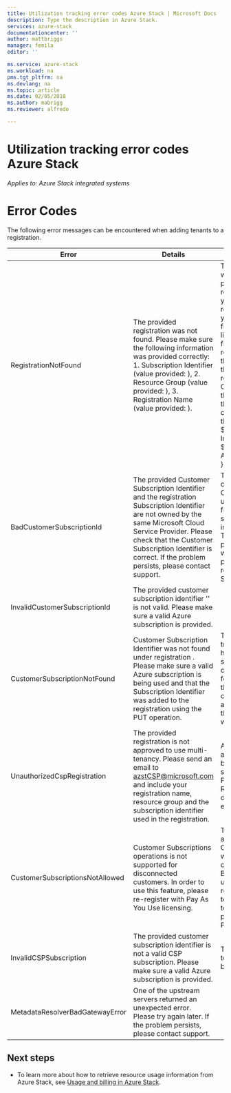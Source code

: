 ```yaml
---
title: Utilization tracking error codes Azure Stack | Microsoft Docs
description: Type the description in Azure Stack.
services: azure-stack
documentationcenter: ''
author: mattbriggs
manager: femila
editor: ''

ms.service: azure-stack
ms.workload: na
pms.tgt_pltfrm: na
ms.devlang: na
ms.topic: article
ms.date: 02/05/2018
ms.author: mabrigg
ms.reviewer: alfredo

---
```


# Utilization tracking error codes Azure Stack

*Applies to: Azure Stack integrated systems*

# Error Codes

The following error messages can be encountered when adding tenants to a registration.

| Error                           | Details                                                                                                                                                                                                                                                                                                                           | Comments                                                                                                                                                                                                                                                                                                                                                                                                                                                                                                                                                                                                            |
|---------------------------------|-----------------------------------------------------------------------------------------------------------------------------------------------------------------------------------------------------------------------------------------------------------------------------------------------------------------------------------|---------------------------------------------------------------------------------------------------------------------------------------------------------------------------------------------------------------------------------------------------------------------------------------------------------------------------------------------------------------------------------------------------------------------------------------------------------------------------------------------------------------------------------------------------------------------------------------------------------------------|
| RegistrationNotFound            | The provided registration was not found. Please make sure the following information was provided correctly: 1. Subscription Identifier (value provided: <subscription identifier>), 2. Resource Group (value provided: <resource group>), 3. Registration Name (value provided: <registration name>).                             | This error usually occurs when the information pointing to the initial registration is not correct. If you need to verify the resource group and name of your registration, you can find it in the Azure portal, by listing all resources. If you find more than one registration resource, look at the CloudDeploymentID in the properties, and select the registration whose CloudDeploymentID matches that of your cloud. To find the CloudDeploymentID, you can use this PowerShell on the Azure Stack: $azureStackStampInfo = Invoke-Command -Session $session -ScriptBlock { Get-AzureStackStampInformation } |
| BadCustomerSubscriptionId       | The provided Customer Subscription Identifier <customer subscription identifier> and the registration <registration name> Subscription Identifier are not owned by the same Microsoft Cloud Service Provider. Please check that the Customer Subscription Identifier is correct. If the problem persists, please contact support. | This error occurs when the customer subscription is a CSP subscription, but it rolls up to a CSP partner different from the one to which the subscription used in the initial registration rolls up. This check is made to prevent a situation that would result in billing a CSP partner who is not responsible for the Azure Stack used.                                                                                                                                                                                                                                                                          |
| InvalidCustomerSubscriptionId   | The provided customer subscription identifier '<customer subscription identifier>' is not valid. Please make sure a valid Azure subscription is provided.                                                                                                                                                                         |                                                                                                                                                                                                                                                                                                                                                                                                                                                                                                                                                                                                                     |
| CustomerSubscriptionNotFound    | Customer Subscription Identifier <customer subscription identifier> was not found under registration <registration name>. Please make sure a valid Azure subscription is being used and that the Subscription Identifier was added to the registration using the PUT operation.                                                   | This error occurs when trying to verity that a tenant has been added to a subscription, and the customer subscription is not found to be associated with the registration. The customer has not been added to the registration, or the subscription ID has been written incorrectly.                                                                                                                                                                                                                                                                                                                                |
| UnauthorizedCspRegistration     | The provided registration <registration name> is not approved to use multi-tenancy. Please send an email to azstCSP@microsoft.com and include your registration name, resource group and the subscription identifier used in the registration.                                                                                    | A registration needs to be approved for multi-tenancy by Microsoft before you can start adding tenants to it. Please refer to the section Registering Tenants in this document for further explanation.                                                                                                                                                                                                                                                                                                                                                                                                             |
| CustomerSubscriptionsNotAllowed | Customer Subscriptions operations is not supported for disconnected customers. In order to use this feature, please re-register with Pay As You Use licensing.                                                                                                                                                                    | The registration to which you are trying to add tenants is a Capacity registration, that is, when the registration was created, the parameter BillingModel Capacity was used. Only Pay as you use registrations are allowed for to add tenants. You will need to re-register using the parameter BillingModel PayAsYouUse.                                                                                                                                                                                                                                                                                          |
| InvalidCSPSubscription          | The provided customer subscription identifier <customer subscription identifier> is not a valid CSP subscription. Please make sure a valid Azure subscription is provided.                                                                                                                                                        | This is mostly likely to be due to the customer subscription being mistyped.                                                                                                                                                                                                                                                                                                                                                                                                                                                                                                                                        |
| MetadataResolverBadGatewayError | One of the upstream servers returned an unexpected error. Please try again later. If the problem persists, please contact support.                                                                                                                                                                                                |                                                                                                                                                                                                                                                                                                                                                                                                                                                                                                                                                                                                                     |


## Next steps

 - To learn more about how to retrieve resource usage information from Azure Stack, see [Usage and billing in Azure Stack](/azure-stack-billing-and-chargeback.md).

